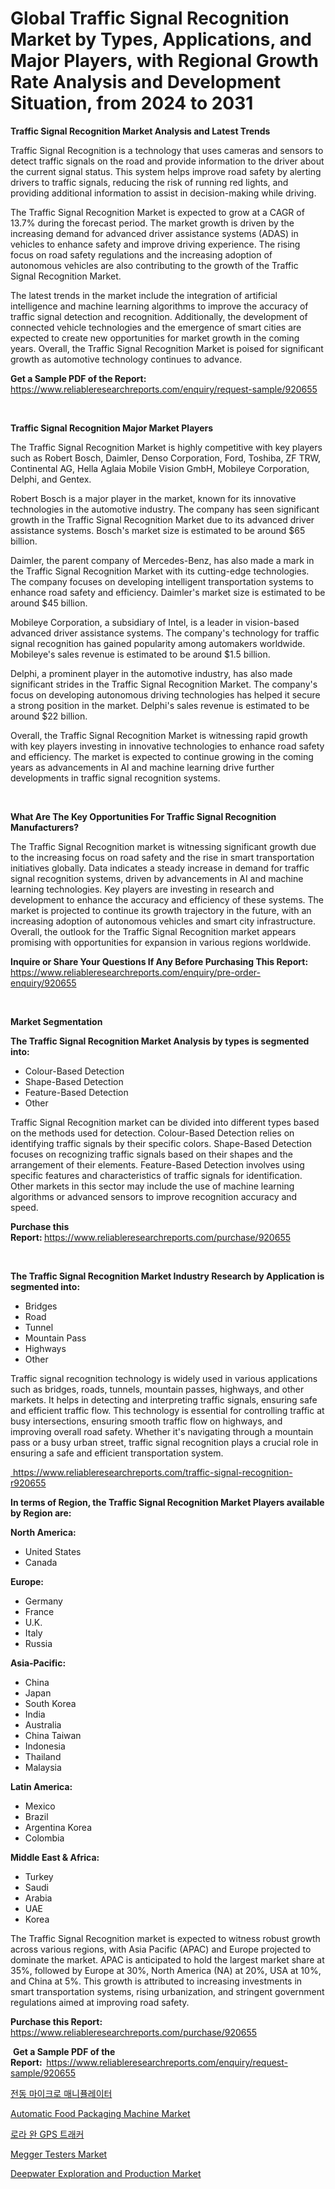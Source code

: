 <p><h1>Global Traffic Signal Recognition Market by Types, Applications, and Major Players, with Regional Growth Rate Analysis and Development Situation, from 2024 to 2031</h1></p><p><strong>Traffic Signal Recognition Market Analysis and Latest Trends</strong></p>
<p><p>Traffic Signal Recognition is a technology that uses cameras and sensors to detect traffic signals on the road and provide information to the driver about the current signal status. This system helps improve road safety by alerting drivers to traffic signals, reducing the risk of running red lights, and providing additional information to assist in decision-making while driving.</p><p>The Traffic Signal Recognition Market is expected to grow at a CAGR of 13.7% during the forecast period. The market growth is driven by the increasing demand for advanced driver assistance systems (ADAS) in vehicles to enhance safety and improve driving experience. The rising focus on road safety regulations and the increasing adoption of autonomous vehicles are also contributing to the growth of the Traffic Signal Recognition Market.</p><p>The latest trends in the market include the integration of artificial intelligence and machine learning algorithms to improve the accuracy of traffic signal detection and recognition. Additionally, the development of connected vehicle technologies and the emergence of smart cities are expected to create new opportunities for market growth in the coming years. Overall, the Traffic Signal Recognition Market is poised for significant growth as automotive technology continues to advance.</p></p>
<p><strong>Get a Sample PDF of the Report:&nbsp;</strong> <a href="https://www.reliableresearchreports.com/enquiry/request-sample/920655">https://www.reliableresearchreports.com/enquiry/request-sample/920655</a></p>
<p>&nbsp;</p>
<p><strong>Traffic Signal Recognition Major Market Players</strong></p>
<p><p>The Traffic Signal Recognition Market is highly competitive with key players such as Robert Bosch, Daimler, Denso Corporation, Ford, Toshiba, ZF TRW, Continental AG, Hella Aglaia Mobile Vision GmbH, Mobileye Corporation, Delphi, and Gentex.</p><p>Robert Bosch is a major player in the market, known for its innovative technologies in the automotive industry. The company has seen significant growth in the Traffic Signal Recognition Market due to its advanced driver assistance systems. Bosch's market size is estimated to be around $65 billion.</p><p>Daimler, the parent company of Mercedes-Benz, has also made a mark in the Traffic Signal Recognition Market with its cutting-edge technologies. The company focuses on developing intelligent transportation systems to enhance road safety and efficiency. Daimler's market size is estimated to be around $45 billion.</p><p>Mobileye Corporation, a subsidiary of Intel, is a leader in vision-based advanced driver assistance systems. The company's technology for traffic signal recognition has gained popularity among automakers worldwide. Mobileye's sales revenue is estimated to be around $1.5 billion.</p><p>Delphi, a prominent player in the automotive industry, has also made significant strides in the Traffic Signal Recognition Market. The company's focus on developing autonomous driving technologies has helped it secure a strong position in the market. Delphi's sales revenue is estimated to be around $22 billion.</p><p>Overall, the Traffic Signal Recognition Market is witnessing rapid growth with key players investing in innovative technologies to enhance road safety and efficiency. The market is expected to continue growing in the coming years as advancements in AI and machine learning drive further developments in traffic signal recognition systems.</p></p>
<p>&nbsp;</p>
<p><strong>What Are The Key Opportunities For Traffic Signal Recognition Manufacturers?</strong></p>
<p><p>The Traffic Signal Recognition market is witnessing significant growth due to the increasing focus on road safety and the rise in smart transportation initiatives globally. Data indicates a steady increase in demand for traffic signal recognition systems, driven by advancements in AI and machine learning technologies. Key players are investing in research and development to enhance the accuracy and efficiency of these systems. The market is projected to continue its growth trajectory in the future, with an increasing adoption of autonomous vehicles and smart city infrastructure. Overall, the outlook for the Traffic Signal Recognition market appears promising with opportunities for expansion in various regions worldwide.</p></p>
<p><strong>Inquire or Share Your Questions If Any Before Purchasing This Report:</strong> <a href="https://www.reliableresearchreports.com/enquiry/pre-order-enquiry/920655">https://www.reliableresearchreports.com/enquiry/pre-order-enquiry/920655</a></p>
<p>&nbsp;</p>
<p><strong>Market Segmentation</strong></p>
<p><strong>The Traffic Signal Recognition Market Analysis by types is segmented into:</strong></p>
<p><ul><li>Colour-Based Detection</li><li>Shape-Based Detection</li><li>Feature-Based Detection</li><li>Other</li></ul></p>
<p><p>Traffic Signal Recognition market can be divided into different types based on the methods used for detection. Colour-Based Detection relies on identifying traffic signals by their specific colors. Shape-Based Detection focuses on recognizing traffic signals based on their shapes and the arrangement of their elements. Feature-Based Detection involves using specific features and characteristics of traffic signals for identification. Other markets in this sector may include the use of machine learning algorithms or advanced sensors to improve recognition accuracy and speed.</p></p>
<p><strong>Purchase this Report:&nbsp;</strong><a href="https://www.reliableresearchreports.com/purchase/920655">https://www.reliableresearchreports.com/purchase/920655</a></p>
<p>&nbsp;</p>
<p><strong>The Traffic Signal Recognition Market Industry Research by Application is segmented into:</strong></p>
<p><ul><li>Bridges</li><li>Road</li><li>Tunnel</li><li>Mountain Pass</li><li>Highways</li><li>Other</li></ul></p>
<p><p>Traffic signal recognition technology is widely used in various applications such as bridges, roads, tunnels, mountain passes, highways, and other markets. It helps in detecting and interpreting traffic signals, ensuring safe and efficient traffic flow. This technology is essential for controlling traffic at busy intersections, ensuring smooth traffic flow on highways, and improving overall road safety. Whether it's navigating through a mountain pass or a busy urban street, traffic signal recognition plays a crucial role in ensuring a safe and efficient transportation system.</p></p>
<p><a href="https://www.reliableresearchreports.com/traffic-signal-recognition-r920655">&nbsp;https://www.reliableresearchreports.com/traffic-signal-recognition-r920655</a></p>
<p><strong>In terms of Region, the Traffic Signal Recognition Market Players available by Region are:</strong></p>
<p>
    <p> <strong> North America: </strong>
        <ul>
            <li>United States</li>
            <li>Canada</li>
        </ul>
        </p> 
    <p> <strong> Europe: </strong>
        <ul>
            <li>Germany</li>
            <li>France</li>
            <li>U.K.</li>
            <li>Italy</li>
            <li>Russia</li>
        </ul>
        </p> 
    <p> <strong> Asia-Pacific: </strong>
        <ul>
            <li>China</li>
            <li>Japan</li>
            <li>South Korea</li>
            <li>India</li>
            <li>Australia</li>
            <li>China Taiwan</li>
            <li>Indonesia</li>
            <li>Thailand</li>
            <li>Malaysia</li>
        </ul>
        </p> 
    <p> <strong> Latin America: </strong>
        <ul>
            <li>Mexico</li>
            <li>Brazil</li>
            <li>Argentina Korea</li>
            <li>Colombia</li>
        </ul>
        </p> 
    <p> <strong> Middle East & Africa: </strong>
        <ul>
            <li>Turkey</li>
            <li>Saudi</li>
            <li>Arabia</li>
            <li>UAE</li>
            <li>Korea</li>
        </ul>
    </p>
    </p>
<p><p>The Traffic Signal Recognition market is expected to witness robust growth across various regions, with Asia Pacific (APAC) and Europe projected to dominate the market. APAC is anticipated to hold the largest market share at 35%, followed by Europe at 30%, North America (NA) at 20%, USA at 10%, and China at 5%. This growth is attributed to increasing investments in smart transportation systems, rising urbanization, and stringent government regulations aimed at improving road safety.</p></p>
<p><strong>Purchase this Report: </strong><a href="https://www.reliableresearchreports.com/purchase/920655">https://www.reliableresearchreports.com/purchase/920655</a></p>
<p>&nbsp;<strong>Get a Sample PDF of the Report:&nbsp;&nbsp;</strong><a href="https://www.reliableresearchreports.com/enquiry/request-sample/920655">https://www.reliableresearchreports.com/enquiry/request-sample/920655</a></p>
<p><strong></strong></p>
<p><p><a href="https://github.com/hook46569/Market-Research-Report-List-1/blob/main/327153350207.md">전동 마이크로 매니퓰레이터</a></p><p><a href="https://www.linkedin.com/pulse/automatic-food-packaging-machinenbspmarket-focuses-market-ivroc">Automatic Food Packaging Machine Market</a></p><p><a href="https://github.com/bvubpqd5241630/Market-Research-Report-List-2/blob/main/220298550208.md">로라 완 GPS 트래커</a></p><p><a href="https://www.linkedin.com/pulse/megger-testers-market-insight-trends-growth-forecasted-from-dykle?trackingId=3MtmEjX2PA0l0WN%2BhxElTQ%3D%3D">Megger Testers Market</a></p><p><a href="https://github.com/jaidynmorantestelletmjzya/Market-Research-Report-List-2/blob/main/deepwater-exploration-and-production-market.md">Deepwater Exploration and Production Market</a></p></p>